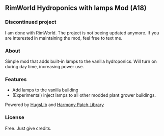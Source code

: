 ## RimWorld Hydroponics with lamps Mod (A18)

### Discontinued project

I am done with RimWorld. The project is not beeing updated anymore.
If you are interested in maintaining the mod, feel free to text me.

### About

Simple mod that adds built-in lamps to the vanilla hydroponics.
Will turn on during day time, increasing power use.

### Features

* Add lamps to the vanilla building
* (Experimental) inject lamps to all other modded plant grower buildings.

Powered by [HugsLib](https://github.com/UnlimitedHugs/RimworldHugsLib) and [Harmony Patch Library](https://github.com/pardeike/Harmony)

### License

Free. Just give credits.

